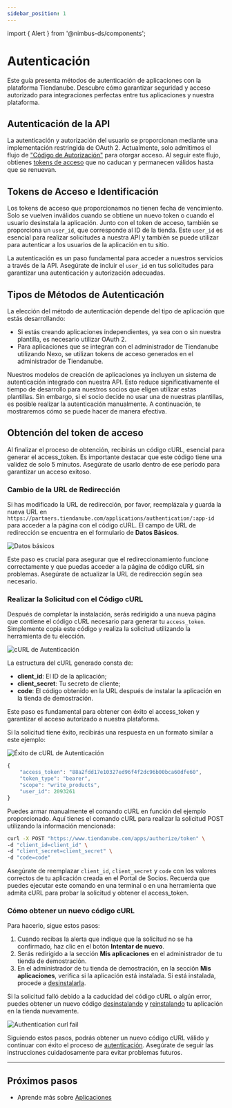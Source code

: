 ```yaml
---
sidebar_position: 1
---
```


import { Alert } from '@nimbus-ds/components';

# Autenticación

Este guía presenta métodos de autenticación de aplicaciones con la plataforma Tiendanube. Descubre cómo garantizar seguridad y acceso autorizado para integraciones perfectas entre tus aplicaciones y nuestra plataforma.

## Autenticación de la API

La autenticación y autorización del usuario se proporcionan mediante una implementación restringida de OAuth 2. Actualmente, solo admitimos el flujo de ["Código de Autorización"](https://oauth.net/2/grant-types/authorization-code/) para otorgar acceso. Al seguir este flujo, obtienes [tokens de acceso](https://oauth.net/2/access-tokens/) que no caducan y permanecen válidos hasta que se renuevan.

## Tokens de Acceso e Identificación

Los tokens de acceso que proporcionamos no tienen fecha de vencimiento. Solo se vuelven inválidos cuando se obtiene un nuevo token o cuando el usuario desinstala la aplicación. Junto con el token de acceso, también se proporciona un `user_id`, que corresponde al ID de la tienda. Este `user_id` es esencial para realizar solicitudes a nuestra API y también se puede utilizar para autenticar a los usuarios de la aplicación en tu sitio.

La autenticación es un paso fundamental para acceder a nuestros servicios a través de la API. Asegúrate de incluir el `user_id` en tus solicitudes para garantizar una autenticación y autorización adecuadas.

## Tipos de Métodos de Autenticación

La elección del método de autenticación depende del tipo de aplicación que estás desarrollando:

- Si estás creando aplicaciones independientes, ya sea con o sin nuestra plantilla, es necesario utilizar OAuth 2.
- Para aplicaciones que se integran con el administrador de Tiendanube utilizando Nexo, se utilizan tokens de acceso generados en el administrador de Tiendanube.

Nuestros modelos de creación de aplicaciones ya incluyen un sistema de autenticación integrado con nuestra API. Esto reduce significativamente el tiempo de desarrollo para nuestros socios que eligen utilizar estas plantillas. Sin embargo, si el socio decide no usar una de nuestras plantillas, es posible realizar la autenticación manualmente. A continuación, te mostraremos cómo se puede hacer de manera efectiva.

## Obtención del token de acceso

<Alert appearance="warning" title="Atención">
    Al finalizar el proceso de obtención, recibirás un código cURL, esencial para generar el access_token. Es importante destacar que este código tiene una validez de solo 5 minutos. Asegúrate de usarlo dentro de ese período para garantizar un acceso exitoso.
</Alert>

<br />

### Cambio de la URL de Redirección

Si has modificado la URL de redirección, por favor, reemplázala y guarda la nueva URL en `https://partners.tiendanube.com/applications/authentication/:app-id` para acceder a la página con el código cURL. El campo de URL de redirección se encuentra en el formulario de **Datos Básicos**.

![Datos básicos](../../../../../static/img/card-basic-data.png "Datos básicos")

Este paso es crucial para asegurar que el redireccionamiento funcione correctamente y que puedas acceder a la página de código cURL sin problemas. Asegúrate de actualizar la URL de redirección según sea necesario.

### Realizar la Solicitud con el Código cURL

Después de completar la instalación, serás redirigido a una nueva página que contiene el código cURL necesario para generar tu `access_token`. Simplemente copia este código y realiza la solicitud utilizando la herramienta de tu elección.

![cURL de Autenticación](../../../../../static/img/authentication-curl.png "cURL de Autenticación")

La estructura del cURL generado consta de:

- **client_id**: El ID de la aplicación;
- **client_secret**: Tu secreto de cliente;
- **code**: El código obtenido en la URL después de instalar la aplicación en la tienda de demostración.

Este paso es fundamental para obtener con éxito el access_token y garantizar el acceso autorizado a nuestra plataforma.

Si la solicitud tiene éxito, recibirás una respuesta en un formato similar a este ejemplo:

![Éxito de cURL de Autenticación](../../../../../static/img/authentication-curl-success.png "Éxito de cURL de Autenticación")

```javascript
{
    "access_token": "88a2fdd17e10327ed96f4f2dc96b00bca60dfe60",
    "token_type": "bearer",
    "scope": "write_products",
    "user_id": 2093261
}
```

Puedes armar manualmente el comando cURL en función del ejemplo proporcionado. Aquí tienes el comando cURL para realizar la solicitud POST utilizando la información mencionada:

```bash
curl -X POST "https://www.tiendanube.com/apps/authorize/token" \
-d "client_id=client_id" \
-d "client_secret=client_secret" \
-d "code=code"
```

Asegúrate de reemplazar `client_id`, `client_secret` y `code` con los valores correctos de tu aplicación creada en el Portal de Socios.
Recuerda que puedes ejecutar este comando en una terminal o en una herramienta que admita cURL para probar la solicitud y obtener el access_token.

### Cómo obtener un nuevo código cURL

Para hacerlo, sigue estos pasos:

1. Cuando recibas la alerta que indique que la solicitud no se ha confirmado, haz clic en el botón **Intentar de nuevo**.
2. Serás redirigido a la sección **Mis aplicaciones** en el administrador de tu tienda de demostración.
3. En el administrador de tu tienda de demostración, en la sección **Mis aplicaciones**, verifica si la aplicación está instalada. Si está instalada, procede a [desinstalarla](./overview.md#desinstalando-un-aplicativo).

Si la solicitud falló debido a la caducidad del código cURL o algún error, puedes obtener un nuevo código [desinstalando](./overview.md#desinstalando-un-aplicativo) y [reinstalando](./overview.md#instalando-seu-aplicativo) tu aplicación en la tienda nuevamente.

![Authentication curl fail](../../../../../static/img/authentication-curl-fail.png "Authentication curl fail")

Siguiendo estos pasos, podrás obtener un nuevo código cURL válido y continuar con éxito el proceso de [autenticación](./authentication#obtendo-o-token-de-acesso). Asegúrate de seguir las instrucciones cuidadosamente para evitar problemas futuros.

---

## Próximos pasos

- Aprende más sobre [Aplicaciones](./overview.md)
